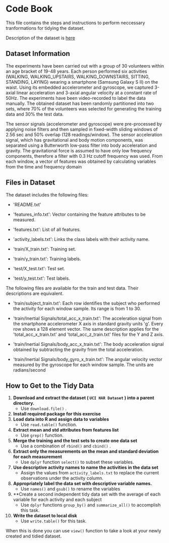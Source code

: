 # Code Book
This file contains the steps and instructions to perform neccessary tranformations for tidying the dataset.

Description of the dataset is [here](http://archive.ics.uci.edu/ml/datasets/Human+Activity+Recognition+Using+Smartphones)
## Dataset Information
The experiments have been carried out with a group of 30 volunteers within an age bracket of 19-48 years. 
Each person performed six activities (WALKING, WALKING_UPSTAIRS, WALKING_DOWNSTAIRS, SITTING, STANDING, LAYING) 
wearing a smartphone (Samsung Galaxy S II) on the waist. Using its embedded accelerometer and gyroscope, we captured 
3-axial linear acceleration and 3-axial angular velocity at a constant rate of 50Hz. The experiments have been 
video-recorded to label the data manually. The obtained dataset has been randomly partitioned into two sets, where 
70% of the volunteers was selected for generating the training data and 30% the test data.

The sensor signals (accelerometer and gyroscope) were pre-processed by applying noise filters and then sampled in 
fixed-width sliding windows of 2.56 sec and 50% overlap (128 readings/window). The sensor acceleration signal, which 
has gravitational and body motion components, was separated using a Butterworth low-pass filter into body acceleration
and gravity. The gravitational force is assumed to have only low frequency components, therefore a filter with 0.3 Hz 
cutoff frequency was used. From each window, a vector of features was obtained by calculating variables from the time 
and frequency domain

## Files in Dataset
The dataset includes the following files:

  * 'README.txt'

  * 'features_info.txt': Vector containing the feature attributes to be measured.

  * 'features.txt': List of all features.

  * 'activity_labels.txt': Links the class labels with their activity name.

  * 'train/X_train.txt': Training set.

  * 'train/y_train.txt': Training labels.

  * 'test/X_test.txt': Test set.

  * 'test/y_test.txt': Test labels.

The following files are available for the train and test data. Their descriptions are equivalent.

  * 'train/subject_train.txt': Each row identifies the subject who performed the activity for each window sample. Its range is from 1 to 30.

  * 'train/Inertial Signals/total_acc_x_train.txt': The acceleration signal from the smartphone accelerometer X axis in standard gravity units 'g'. Every row shows a 128 element vector. The same description applies for the 'total_acc_x_train.txt' and 'total_acc_z_train.txt' files for the Y and Z axis.

  * 'train/Inertial Signals/body_acc_x_train.txt': The body acceleration signal obtained by subtracting the gravity from the total acceleration.

  * 'train/Inertial Signals/body_gyro_x_train.txt': The angular velocity vector measured by the gyroscope for each window sample. The units are radians/second  
## How to Get to the Tidy Data
 1. **Download and extract the dataset ( `UCI HAR Dataset` ) into a parent directory.**
    * Use `download.file()` .
 2. **Install required package for this exercise** 
 3. **Load data into R and assign data to variables** 
     * Use `read.table()` function.
 4. **Extract mean and std attributes from features list**  
    * Use `grep()` function.
 5. **Merge the training and the test sets to create one data set**
     * Use a combination of `rbind()` and `cbind()` .  
 6. **Extract only the measurements on the mean and standard deviation for each measurement**
     * Use `dplyr` function `select()` to subset these variables.  
 7. **Use descriptive activity names to name the activities in the data set**
     * Assign the values from `activity_labels.txt` to replace the current observations under the activity column.
 8. **Appropriately label the data set with descriptive variable names.**  
     * Use `names()` and `gsub()` to rename the variables 
 9. **Create a second independent tidy data set with the average of each variable for each activity and each subject
     * Use `dplyr` functions `group_by()` and `summarize_all()` to accomplish this task.
 10. **Write the dataset to local disk**
     * Use `write.table()` for this task.
  
When this is done you can use `view()` function to take a look at your newly created and tidied dataset.
 
 
